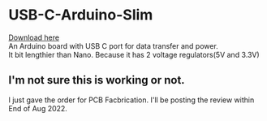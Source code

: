 # USB-C-Arduino-Slim <br />
[Download here](https://github.com/abhinav937/USB-C-Arduino-Slim/archive/refs/heads/main.zip)<br />
An Arduino board with USB C port for data transfer and power.<br />
It bit lengthier than Nano. Because it has 2 voltage regulators(5V and 3.3V)<br />
## I'm not sure this is working or not.<br />
I just gave the order for PCB Facbrication. I'll be posting the review within End of Aug 2022.
